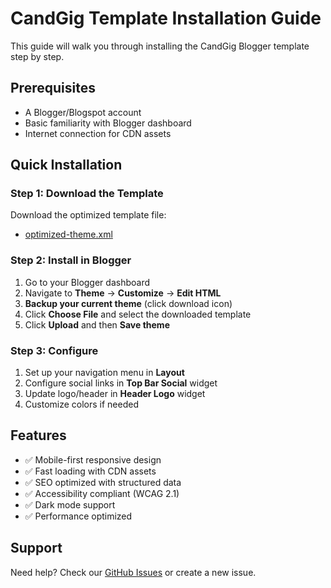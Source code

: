 # CandGig Template Installation Guide

This guide will walk you through installing the CandGig Blogger template step by step.

## Prerequisites

- A Blogger/Blogspot account
- Basic familiarity with Blogger dashboard  
- Internet connection for CDN assets

## Quick Installation

### Step 1: Download the Template

Download the optimized template file:
- [optimized-theme.xml](https://raw.githubusercontent.com/vietgoldlight-oss/candgig-blogger-template/main/template/optimized-theme.xml)

### Step 2: Install in Blogger

1. Go to your Blogger dashboard
2. Navigate to **Theme** → **Customize** → **Edit HTML**
3. **Backup your current theme** (click download icon)
4. Click **Choose File** and select the downloaded template
5. Click **Upload** and then **Save theme**

### Step 3: Configure

1. Set up your navigation menu in **Layout**
2. Configure social links in **Top Bar Social** widget
3. Update logo/header in **Header Logo** widget
4. Customize colors if needed

## Features

- ✅ Mobile-first responsive design
- ✅ Fast loading with CDN assets
- ✅ SEO optimized with structured data
- ✅ Accessibility compliant (WCAG 2.1)
- ✅ Dark mode support
- ✅ Performance optimized

## Support

Need help? Check our [GitHub Issues](https://github.com/vietgoldlight-oss/candgig-blogger-template/issues) or create a new issue.
